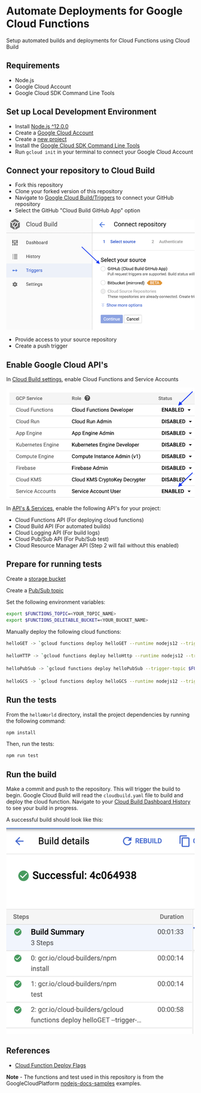 # Automate Deployments for Google Cloud Functions

Setup automated builds and deployments for Cloud Functions using Cloud Build

## Requirements

- Node.js
- Google Cloud Account
- Google Cloud SDK Command Line Tools

## Set up Local Development Environment

- Install [Node.js ^12.0.0](https://nodejs.org/en/)
- Create a [Google Cloud Account](https://cloud.google.com/)
- Create a [new project](https://console.cloud.google.com/projectcreate)
- Install the [Google Cloud SDK Command Line Tools](https://cloud.google.com/sdk/docs/quickstarts)
- Run `gcloud init` in your terminal to connect your Google Cloud Account

## Connect your repository to Cloud Build

- Fork this repository
- Clone your forked version of this repository
- Navigate to [Google Cloud Build/Triggers](https://console.cloud.google.com/cloud-build/triggers) to connect your GitHub repository
- Select the GitHub "Cloud Build GitHub App" option

![alt text](./assets/images/build-triggers.png "Build Triggers")

- Provide access to your source repository
- Create a push trigger

## Enable Google Cloud API's

In [Cloud Build settings](https://console.cloud.google.com/cloud-build/settings/), enable Cloud Functions and Service Accounts

![alt text](./assets/images/enable-apis.png "Enable API Permissions")

In [API's & Services](https://console.cloud.google.com/apis/dashboard), enable the following API's for your project:

- Cloud Functions API (For deploying cloud functions)
- Cloud Build API (For automated builds)
- Cloud Logging API (For build logs)
- Cloud Pub/Sub API (For Pub/Sub test)
- Cloud Resource Manager API (Step 2 will fail without this enabled)

## Prepare for running tests

Create a [storage bucket](https://console.cloud.google.com/storage/browser)

Create a [Pub/Sub topic](https://console.cloud.google.com/cloudpubsub/topic/list)

Set the following environment variables:

```bash
export $FUNCTIONS_TOPIC=<YOUR_TOPIC_NAME>
export $FUNCTIONS_DELETABLE_BUCKET=<YOUR_BUCKET_NAME>
```

Manually deploy the following cloud functions:

```bash
helloGET -> `gcloud functions deploy helloGET --runtime nodejs12 --trigger-http`

helloHTTP -> `gcloud functions deploy helloHttp --runtime nodejs12 --trigger-http`

helloPubSub -> `gcloud functions deploy helloPubSub --trigger-topic $FUNCTIONS_TOPIC --runtime nodejs12`

helloGCS -> `gcloud functions deploy helloGCS --runtime nodejs12 --trigger-resource $FUNCTIONS_DELETABLE_BUCKET --trigger-event providers/cloud.storage/eventTypes/object.change`
```

## Run the tests

From the `helloWorld` directory, install the project dependencies by running the following command:

```bash
npm install
```

Then, run the tests:

```bash
npm run test
```

## Run the build

Make a commit and push to the repository. This will trigger the build to begin. Google Cloud Build will read the `cloudbuild.yaml` file to build and deploy the cloud function. Navigate to your [Cloud Build Dashboard History](https://console.cloud.google.com/cloud-build/builds) to see your build in progress.

A successful build should look like this:

![alt text](./assets/images/successful-build.png "Successful Build")

## References

- [Cloud Function Deploy Flags](https://cloud.google.com/sdk/gcloud/reference/functions/deploy)

**Note** - The functions and test used in this repository is from the GoogleCloudPlatform [nodejs-docs-samples](https://github.com/GoogleCloudPlatform/nodejs-docs-samples/tree/master/functions) examples.
